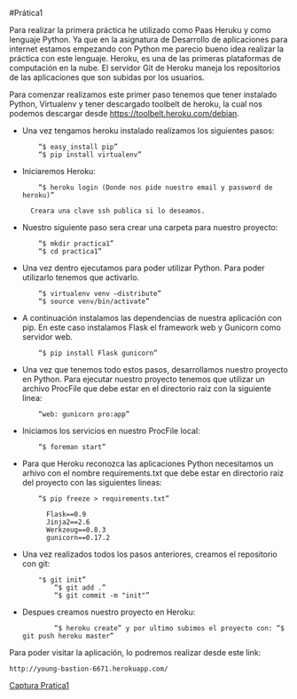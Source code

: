 #Prática1

Para realizar la primera práctica he utilizado como Paas Heruku y como lenguaje Python. Ya que en la asignatura de Desarrollo de aplicaciones para internet estamos empezando con Python me parecio bueno idea realizar la práctica con este lenguaje.
Heroku, es una de las primeras plataformas de computación en la nube. El servidor Git de Heroku maneja los repositorios de las aplicaciones que son subidas por los usuarios.

Para comenzar realizamos este primer paso tenemos que tener instalado Python, Virtualenv y tener descargado toolbelt de heroku, la cual nos podemos descargar desde https://toolbelt.heroku.com/debian.
	
* Una vez tengamos heroku instalado realizamos los siguientes pasos:
	
		  “$ easy_install pip”
		  “$ pip install virtualenv”
	
* Iniciaremos Heroku:
	
		  “$ heroku login (Donde nos pide nuestro email y password de heroku)”
		  
		Creara una clave ssh publica si lo deseamos.
	
* Nuestro siguiente paso sera crear una carpeta para nuestro proyecto:
	
		  “$ mkdir practica1”
		  “$ cd practica1”
	
* Una vez dentro ejecutamos para poder utilizar Python. Para poder utilizarlo tenemos que activarlo.
	
		  “$ virtualenv venv –distribute”
		  “$ source venv/bin/activate”

* A continuación instalamos las dependencias de nuestra aplicación con pip. 
En este caso instalamos Flask el framework web y Gunicorn como servidor web.

		  “$ pip install Flask gunicorn”

* Una vez que tenemos todo estos pasos, desarrollamos nuestro proyecto en Python. 
Para ejecutar nuestro proyecto tenemos que utilizar un archivo ProcFile que debe estar en el directorio raiz 
con la siguiente linea:
		
		  “web: gunicorn pro:app”

* Iniciamos los servicios en nuestro ProcFile local:
	
		  “$ foreman start”

* Para que Heroku reconozca las aplicaciones Python necesitamos un arhivo 
con el nombre requirements.txt que debe estar en directorio raiz del proyecto con las siguientes lineas:
	
		  “$ pip freeze > requirements.txt”
	
			Flask==0.9
			Jinja2==2.6
			Werkzeug==0.8.3
			gunicorn==0.17.2

* Una vez realizados todos los pasos anteriores, creamos el repositorio con git:
		  
		  "$ git init”
	          “$ git add .”
	          “$ git commit -m "init"”
	
* Despues creamos nuestro proyecto en Heroku:

	          “$ heroku create” y por ultimo subimos el proyecto con: “$ git push heroku master”


Para poder visitar la aplicación, lo podremos realizar desde este link:
	
	http://young-bastion-6671.herokuapp.com/
	
[Captura Pratica1](https://github.com/rafacruiz/IV/blob/master/f.png)

